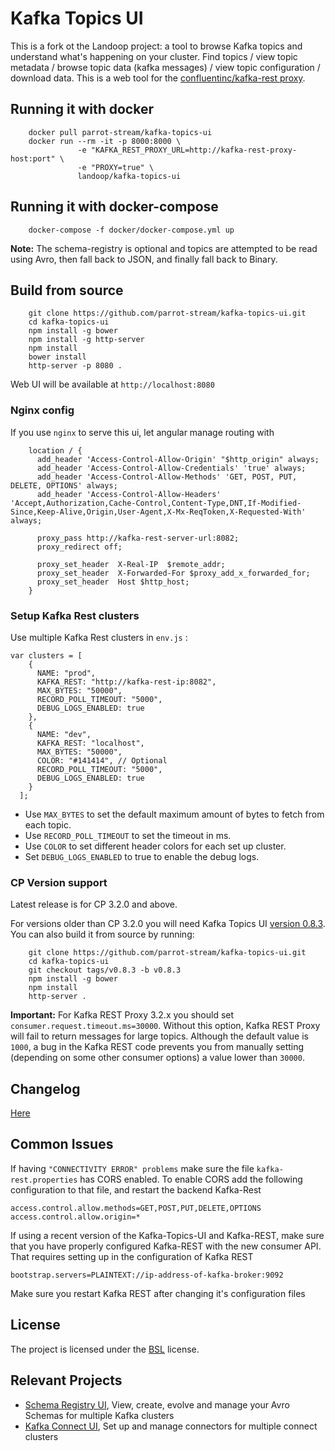 # Kafka Topics UI

This is a fork ot the Landoop project: a tool to browse Kafka topics and understand what's happening on your cluster. Find topics / view topic metadata / browse topic data (kafka messages) / view topic configuration / download data. This is a web tool for the [confluentinc/kafka-rest proxy](https://github.com/confluentinc/kafka-rest).

## Running it with docker

```
    docker pull parrot-stream/kafka-topics-ui
    docker run --rm -it -p 8000:8000 \
               -e "KAFKA_REST_PROXY_URL=http://kafka-rest-proxy-host:port" \
               -e "PROXY=true" \
               landoop/kafka-topics-ui
```

## Running it with docker-compose

```
    docker-compose -f docker/docker-compose.yml up
```

**Note:** The schema-registry is optional and topics are attempted to be read using Avro,
then fall back to JSON, and finally fall back to Binary.

## Build from source

```
    git clone https://github.com/parrot-stream/kafka-topics-ui.git
    cd kafka-topics-ui
    npm install -g bower
    npm install -g http-server
    npm install
    bower install
    http-server -p 8080 .
```
Web UI will be available at `http://localhost:8080`

### Nginx config

If you use `nginx` to serve this ui, let angular manage routing with
```
    location / {
      add_header 'Access-Control-Allow-Origin' "$http_origin" always;
      add_header 'Access-Control-Allow-Credentials' 'true' always;
      add_header 'Access-Control-Allow-Methods' 'GET, POST, PUT, DELETE, OPTIONS' always;
      add_header 'Access-Control-Allow-Headers' 'Accept,Authorization,Cache-Control,Content-Type,DNT,If-Modified-Since,Keep-Alive,Origin,User-Agent,X-Mx-ReqToken,X-Requested-With' always;

      proxy_pass http://kafka-rest-server-url:8082;
      proxy_redirect off;

      proxy_set_header  X-Real-IP  $remote_addr;
      proxy_set_header  X-Forwarded-For $proxy_add_x_forwarded_for;
      proxy_set_header  Host $http_host;
    }
```

### Setup Kafka Rest clusters

Use multiple Kafka Rest clusters in `env.js` :
```
var clusters = [
    {
      NAME: "prod",
      KAFKA_REST: "http://kafka-rest-ip:8082",
      MAX_BYTES: "50000",
      RECORD_POLL_TIMEOUT: "5000",
      DEBUG_LOGS_ENABLED: true
    },
    {
      NAME: "dev",
      KAFKA_REST: "localhost",
      MAX_BYTES: "50000",
      COLOR: "#141414", // Optional
      RECORD_POLL_TIMEOUT: "5000",
      DEBUG_LOGS_ENABLED: true
    }
  ];

```
* Use `MAX_BYTES` to set the default maximum amount of bytes to fetch from each topic.
* Use `RECORD_POLL_TIMEOUT` to set the timeout in ms.
* Use `COLOR` to set different header colors for each set up cluster.
* Set `DEBUG_LOGS_ENABLED` to true to enable the debug logs.

### CP Version support
Latest release is for CP 3.2.0 and above.

For versions older than CP 3.2.0 you will need Kafka Topics UI [version 0.8.3](https://github.com/parrot-stream/kafka-topics-ui/releases/tag/v0.8.3).
You can also build it from source by running:
```
    git clone https://github.com/parrot-stream/kafka-topics-ui.git
    cd kafka-topics-ui
    git checkout tags/v0.8.3 -b v0.8.3
    npm install -g bower
    npm install
    http-server .
```

**Important:** For Kafka REST Proxy 3.2.x you should set
`consumer.request.timeout.ms=30000`. Without this option, Kafka REST Proxy will
fail to return messages for large topics. Although the default value is `1000`,
a bug in the Kafka REST code prevents you from manually setting (depending on
some other consumer options) a value lower than `30000`.

## Changelog
[Here](https://github.com/parrot-stream/kafka-topics-ui/releases)

## Common Issues

If having `"CONNECTIVITY ERROR" problems` make sure the file `kafka-rest.properties` has CORS enabled.
To enable CORS add the following configuration to that file, and restart the backend Kafka-Rest

```
access.control.allow.methods=GET,POST,PUT,DELETE,OPTIONS
access.control.allow.origin=*
```

If using a recent version of the Kafka-Topics-UI and Kafka-REST, make sure that you have properly configured
Kafka-REST with the new consumer API. That requires setting up in the configuration of Kafka REST

```
bootstrap.servers=PLAINTEXT://ip-address-of-kafka-broker:9092
```

Make sure you restart Kafka REST after changing it's configuration files

## License

The project is licensed under the [BSL](http://www.landoop.com/bsl) license.

## Relevant Projects

* [Schema Registry UI](https://github.com/parrot-stream/schema-registry-ui), View, create, evolve and manage your Avro Schemas for multiple Kafka clusters
* [Kafka Connect UI](https://github.com/parrot-stream/kafka-connect-ui), Set up and manage connectors for multiple connect clusters
